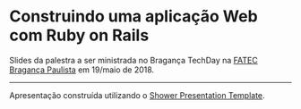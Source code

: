 # Construindo uma aplicação Web com Ruby on Rails

Slides da palestra a ser ministrada no Bragança TechDay na [FATEC Bragança Paulista](http://www.fatecbpaulista.edu.br/) em 19/maio de 2018.

---

Apresentação construída utilizando o [Shower Presentation Template](https://github.com/shower/shower).
